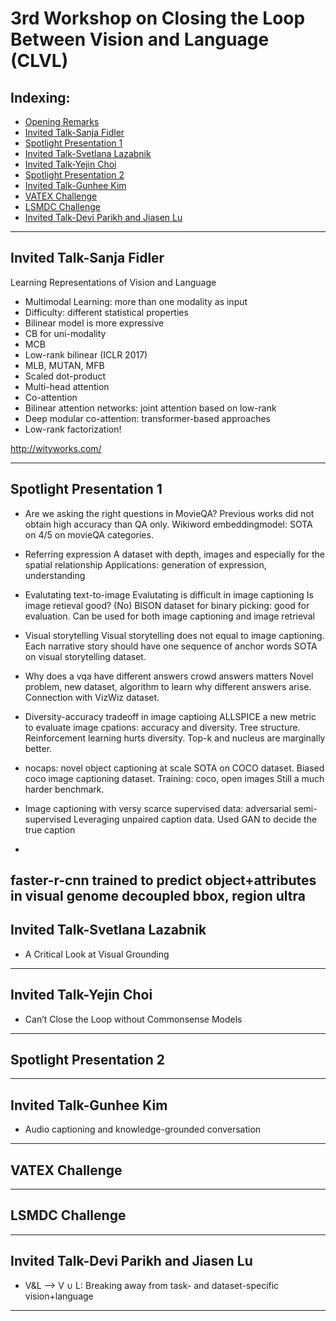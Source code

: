 # 3rd Workshop on Closing the Loop Between Vision and Language (CLVL)

## Indexing:
- [Opening Remarks](#Opening-Remarks)
- [Invited Talk-Sanja Fidler](#Invited-Talk-Sanja-Fidler)
- [Spotlight Presentation 1](#Spotlight-Presentation-1)
- [Invited Talk-Svetlana Lazabnik](#Invited-Talk-Svetlana-Lazabnik)
- [Invited Talk-Yejin Choi](#Invited-Talk-Yejin-Choi)
- [Spotlight Presentation 2](#Spotlight-Presentation-2)
- [Invited Talk-Gunhee Kim](#Invited-Talk-Gunhee-Kim)
- [VATEX Challenge](#VATEX-Challenge)
- [LSMDC Challenge](#LSMDC-Challenge)
- [Invited Talk-Devi Parikh and Jiasen Lu](#Invited-Talk-Devi-Parikh-and-Jiasen-Lu)

---
## Invited Talk-Sanja Fidler
Learning Representations of Vision and Language
- Multimodal Learning: more than one modality as input
- Difficulty: different statistical properties
- Bilinear model is more expressive
- CB for uni-modality
- MCB
- Low-rank bilinear (ICLR 2017)
- MLB, MUTAN, MFB
- Scaled dot-product
- Multi-head attention
- Co-attention
- Bilinear attention networks: joint attention based on low-rank 
- Deep modular co-attention: transformer-based approaches
- Low-rank factorization!

http://wityworks.com/

---
## Spotlight Presentation 1
- Are we asking the right questions in MovieQA? 
Previous works did not obtain high accuracy than QA only.
Wikiword embeddingmodel: SOTA on 4/5 on movieQA categories.

- Referring expression
A dataset with depth, images and especially for the spatial relationship
Applications: generation of expression, understanding

- Evalutating text-to-image
Evalutating is difficult in image captioning
Is image retieval good? (No)
BISON dataset for binary picking: good for evaluation.
Can be used for both image captioning and image retrieval

- Visual storytelling
Visual storytelling does not equal to image captioning.
Each narrative story should have one sequence of anchor words
SOTA on visual storytelling dataset.

- Why does a vqa have different answers
crowd answers matters
Novel problem, new dataset, algorithm to learn why different answers arise.
Connection with VizWiz dataset.

- Diversity-accuracy tradeoff in image captioing
ALLSPICE
a new metric to evaluate image cpations: accuracy and diversity.
Tree structure.
Reinforcement learning hurts diversity.
Top-k and nucleus are marginally better.

- nocaps: novel object captioning at scale
SOTA on COCO dataset.
Biased coco image captioning dataset.
Training: coco, open images
Still a much harder benchmark.

- Image captioning with versy scarce supervised data: adversarial semi-supervised
Leveraging unpaired caption data.
Used GAN to decide the true caption

- 
faster-r-cnn trained to predict object+attributes in visual genome
decoupled bbox, region ultra
---
## Invited Talk-Svetlana Lazabnik
- A Critical Look at Visual Grounding

---
## Invited Talk-Yejin Choi
- Can’t Close the Loop without Commonsense Models


---
## Spotlight Presentation 2


---
## Invited Talk-Gunhee Kim
- Audio captioning and knowledge-grounded conversation


---
## VATEX Challenge


--- 
## LSMDC Challenge




---
## Invited Talk-Devi Parikh and Jiasen Lu
- V&L --> V ∪ L: Breaking away from task- and dataset-specific vision+language 


---
